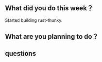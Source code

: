 ## What did you do this week？

Started building rust-thunky.

## What are you planning to do？

## questions